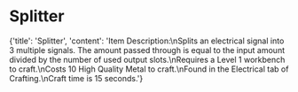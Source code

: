 
# Splitter

{'title': 'Splitter', 'content': 'Item Description:\nSplits an electrical signal into 3 multiple signals. The amount passed through is equal to the input amount divided by the number of used output slots.\nRequires a Level 1 workbench to craft.\nCosts 10 High Quality Metal to craft.\nFound in the Electrical tab of Crafting.\nCraft time is 15 seconds.'}
